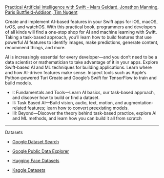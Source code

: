 [Practical Artificial Intelligence with Swift - Mars Geldard, Jonathon Manning, Paris Buttfield-Addison, Tim Nugent](https://www.oreilly.com/library/view/practical-artificial-intelligence/9781492044802/)

Create and implement AI-based features in your Swift apps for iOS, macOS, tvOS, and watchOS. With this practical book, programmers and developers of all kinds will find a one-stop shop for AI and machine learning with Swift. Taking a task-based approach, you’ll learn how to build features that use powerful AI features to identify images, make predictions, generate content, recommend things, and more.

AI is increasingly essential for every developer—and you don’t need to be a data scientist or mathematician to take advantage of it in your apps. Explore Swift-based AI and ML techniques for building applications. Learn where and how AI-driven features make sense. Inspect tools such as Apple’s Python-powered Turi Create and Google’s Swift for TensorFlow to train and build models.

* I: Fundamentals and Tools—Learn AI basics, our task-based approach, and discover how to build or find a dataset.
* II: Task Based AI—Build vision, audio, text, motion, and augmentation-related features; learn how to convert preexisting models.
* III: Beyond—Discover the theory behind task-based practice, explore AI and ML methods, and learn how you can build it all from scratch

- - - -

Datasets

* [Google Dataset Search](https://datasetsearch.research.google.com)

* [Google Public Data Explorer](https://www.google.com/publicdata/directory)

* [Hugging Face Datasets](https://huggingface.co/docs/datasets/en/index)

* [Kaggle Datasets](https://www.kaggle.com/datasets)

